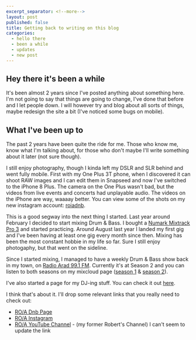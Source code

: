 ```yaml
---
excerpt_separator: <!--more-->
layout: post
published: false
title: Getting back to writing on this blog
categories:
  - hello there
  - been a while
  - updates
  - new post
---
```

## Hey there it's been a while

It's been almost 2 years since I've posted anything about something here. I'm not going to say that things are going to change, I've done that before and I let people down. I will however try and blog about all sorts of things, maybe redesign the site a bit (I've noticed some bugs on mobile). 

<!--more-->

## What I've been up to

The past 2 years have been quite the ride for me. Those who know me, know what I'm talking about, for those who don't maybe I'll write something about it later (not sure though).

I still enjoy photography, though I kinda left my DSLR and SLR behind and went fully mobile. First with my One Plus 3T phone, when I discovered it can shoot RAW images and I can edit them in Snapseed and now I've switched to the iPhone 8 Plus. The camera on the One Plus wasn't bad, but the videos from live events and concerts had unplayable audio. The videos on the iPhone are way, waaaay better. You can view some of the shots on my new instagram account: [roiadnb](www.instagram.com/roiadnb).

This is a good segway into the next thing I started. Last year around February I decided to start mixing Drum & Bass. I bought a [Numark Mixtrack Pro 3](https://www.numark.com/product/mixtrack-pro-3) and started practicing. Around August last year I landed my first gig and I've been having at least one gig every month since then. Mixing has been the most constant hobbie in my life so far. Sure I still enjoy photogaphy, but that went on the sideline.

Since I started mixing, I managed to have a weekly Drum & Bass show back in my town, on [Radio Arad 99.1 FM](http://tv-arad.ro/radio-arad/). Currently it's at Season 2 and you can listen to both seasons on my mixcloud page ([season 1](https://www.mixcloud.com/roia/playlists/nighty-night/) & [season 2](https://www.mixcloud.com/roia/playlists/nighty-night-season-2/)).

I've also started a page for my DJ-ing stuff. You can check it out [here](https://www.roiadnb.com).

I think that's about it. I'll drop some relevant links that you really need to check out:
* [RO/A Dnb Page](https://www.roiadnb.com)
* [RO/A Instagram](https://wwww.instagram.com/roiadnb)
* [RO/A YouTube Channel](https://www.youtube.com/user/xblade981) - (my former Robert's Channel) I can't seem to update the link
